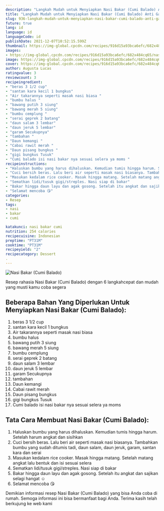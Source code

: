 ```yaml
---
description: "Langkah Mudah untuk Menyiapkan Nasi Bakar (Cumi Balado) Anti Gagal"
title: "Langkah Mudah untuk Menyiapkan Nasi Bakar (Cumi Balado) Anti Gagal"
slug: 936-langkah-mudah-untuk-menyiapkan-nasi-bakar-cumi-balado-anti-gagal
future: true
lang: id
language: id
languageCode: id
publishDate: 2021-12-07T10:52:15.599Z 
thumbnail: https://img-global.cpcdn.com/recipes/916d15a93bca6efc/682x484cq65/nasi-bakar-cumi-balado-foto-resep-utama.png
images:
- https://img-global.cpcdn.com/recipes/916d15a93bca6efc/682x484cq65/nasi-bakar-cumi-balado-foto-resep-utama.png
image: https://img-global.cpcdn.com/recipes/916d15a93bca6efc/682x484cq65/nasi-bakar-cumi-balado-foto-resep-utama.png
cover: https://img-global.cpcdn.com/recipes/916d15a93bca6efc/682x484cq65/nasi-bakar-cumi-balado-foto-resep-utama.png
author: Augusta Lucas
ratingvalue: 3
reviewcount: 3
recipeingredient:
- "beras 3 1/2 cup"
- "santan kara kecil 1 bungkus"
- "Air takarannya seperti masak nasi biasa "
- "bumbu halus "
- "bawang putih 3 siung"
- "bawang merah 5 siung"
- "bumbu cemplung "
- "serai geprek 2 batang"
- "daun salam 3 lembar"
- "daun jeruk 5 lembar"
- "garam Secukupnya"
- "tambahan "
- "Daun kemangi "
- "Cabai rawit merah "
- "Daun pisang bungkus "
- "gigi bungkus Tusuk"
- "Cumi balado isi nasi bakar nya sesuai selera ya moms "
recipeinstructions:
- "Haluskan bumbu yang harus dihaluskan. Kemudian tumis hingga harum. Setelah harum angkat dan sisihkan"
- "Cuci bersih beras. Lalu beri air seperti masak nasi biasanya. Tambahkan bumbu yang sudah ditumis tadi, daun salam, daun jeruk, garam, santan kara dan serai"
- "Masukan kedalam rice cooker. Masak hingga matang. Setelah matang angkat lalu bentuk dan isi sesuai selera"
- "Sematkan lidi/tusuk gigi/streples. Nasi siap di bakar"
- "Bakar hingga daun layu dan agak gosong. Setelah itu angkat dan sajikan selagi hangat ☺️"
- "Selamat mencoba 😘"
categories:
- Resep
tags:
- nasi
- bakar
- cumi

katakunci: nasi bakar cumi 
nutrition: 254 calories
recipecuisine: Indonesian
preptime: "PT31M"
cooktime: "PT31M"
recipeyield: "2"
recipecategory: Dessert
. 
---
```



![Nasi Bakar (Cumi Balado)](https://img-global.cpcdn.com/recipes/916d15a93bca6efc/682x484cq65/nasi-bakar-cumi-balado-foto-resep-utama.png)

Resep rahasia Nasi Bakar (Cumi Balado)    dengan 6 langkahcepat dan mudah yang musti kamu coba segera

<!--inarticleads1-->

## Beberapa Bahan Yang Diperlukan Untuk Menyiapkan Nasi Bakar (Cumi Balado):

1. beras 3 1/2 cup
1. santan kara kecil 1 bungkus
1. Air takarannya seperti masak nasi biasa 
1. bumbu halus 
1. bawang putih 3 siung
1. bawang merah 5 siung
1. bumbu cemplung 
1. serai geprek 2 batang
1. daun salam 3 lembar
1. daun jeruk 5 lembar
1. garam Secukupnya
1. tambahan 
1. Daun kemangi 
1. Cabai rawit merah 
1. Daun pisang bungkus 
1. gigi bungkus Tusuk
1. Cumi balado isi nasi bakar nya sesuai selera ya moms 



<!--inarticleads2-->

## Tata Cara Membuat Nasi Bakar (Cumi Balado):

1. Haluskan bumbu yang harus dihaluskan. Kemudian tumis hingga harum. Setelah harum angkat dan sisihkan
1. Cuci bersih beras. Lalu beri air seperti masak nasi biasanya. Tambahkan bumbu yang sudah ditumis tadi, daun salam, daun jeruk, garam, santan kara dan serai
1. Masukan kedalam rice cooker. Masak hingga matang. Setelah matang angkat lalu bentuk dan isi sesuai selera
1. Sematkan lidi/tusuk gigi/streples. Nasi siap di bakar
1. Bakar hingga daun layu dan agak gosong. Setelah itu angkat dan sajikan selagi hangat ☺️
1. Selamat mencoba 😘




Demikian informasi  resep Nasi Bakar (Cumi Balado)   yang bisa Anda coba di rumah. Semoga informasi ini bisa bermanfaat bagi Anda. Terima kasih telah berkujung ke web kami
